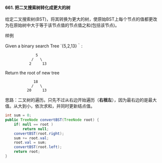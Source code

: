 #### 661. 把二叉搜索树转化成更大的树

给定二叉搜索树(BST)，将其转换为更大的树，使原始BST上每个节点的值都更改为在原始树中大于等于该节点值的节点值之和(包括该节点)。

样例

Given a binary search Tree `{5,2,13}｀:

```
              5
            /   \
           2     13
```

Return the root of new tree

```
             18
            /   \
          20     13
```

思路：二叉树的遍历。只先不过从右边开始遍历（**右根左**），因为最右边的是最大值。从大到小，依次求和，并同时更新结点值。

```java
int sum = 0;
public TreeNode convertBST(TreeNode root) {
    if( null == root )
        return null;
    convertBST(root.right);
    sum += root.val;
    root.val = sum;
    convertBST(root.left);
    return root;
}
```


